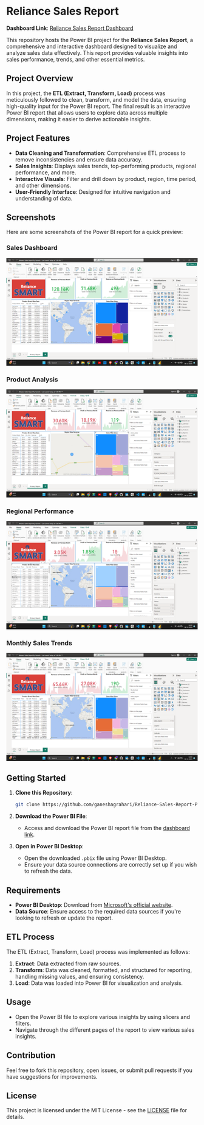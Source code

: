 # Reliance Sales Report

**Dashboard Link**: [Reliance Sales Report Dashboard](https://1drv.ms/u/c/3a7465b5181c39f2/EWe3sItTtadJgvNwq1IoxwoBj_Y6tSLymYMjJC6nK2HWxA?e=9rWleO)

This repository hosts the Power BI project for the **Reliance Sales Report**, a comprehensive and interactive dashboard designed to visualize and analyze sales data effectively. This report provides valuable insights into sales performance, trends, and other essential metrics.

## Project Overview

In this project, the **ETL (Extract, Transform, Load)** process was meticulously followed to clean, transform, and model the data, ensuring high-quality input for the Power BI report. The final result is an interactive Power BI report that allows users to explore data across multiple dimensions, making it easier to derive actionable insights.

## Project Features

- **Data Cleaning and Transformation**: Comprehensive ETL process to remove inconsistencies and ensure data accuracy.
- **Sales Insights**: Displays sales trends, top-performing products, regional performance, and more.
- **Interactive Visuals**: Filter and drill down by product, region, time period, and other dimensions.
- **User-Friendly Interface**: Designed for intuitive navigation and understanding of data.

## Screenshots

Here are some screenshots of the Power BI report for a quick preview:

### Sales Dashboard
![Sales Dashboard](imgs/i1.png)

### Product Analysis
![Product Analysis](imgs/i2.png)

### Regional Performance
![Regional Performance](imgs/i3.png)

### Monthly Sales Trends
![Monthly Sales Trends](imgs/i4.png)


## Getting Started

1. **Clone this Repository**:
    ```bash
    git clone https://github.com/ganeshagrahari/Reliance-Sales-Report-PowerBi.git
    ```

2. **Download the Power BI File**:
   - Access and download the Power BI report file from the [dashboard link](https://1drv.ms/u/c/3a7465b5181c39f2/EWe3sItTtadJgvNwq1IoxwoBj_Y6tSLymYMjJC6nK2HWxA?e=9rWleO).

3. **Open in Power BI Desktop**:
   - Open the downloaded `.pbix` file using Power BI Desktop.
   - Ensure your data source connections are correctly set up if you wish to refresh the data.

## Requirements

- **Power BI Desktop**: Download from [Microsoft's official website](https://powerbi.microsoft.com/).
- **Data Source**: Ensure access to the required data sources if you're looking to refresh or update the report.

## ETL Process

The ETL (Extract, Transform, Load) process was implemented as follows:

1. **Extract**: Data extracted from raw sources.
2. **Transform**: Data was cleaned, formatted, and structured for reporting, handling missing values, and ensuring consistency.
3. **Load**: Data was loaded into Power BI for visualization and analysis.

## Usage

- Open the Power BI file to explore various insights by using slicers and filters.
- Navigate through the different pages of the report to view various sales insights.

## Contribution

Feel free to fork this repository, open issues, or submit pull requests if you have suggestions for improvements.

## License

This project is licensed under the MIT License - see the [LICENSE](LICENSE) file for details.
